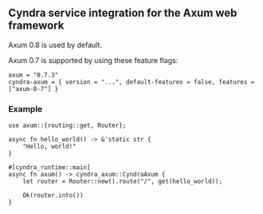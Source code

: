 ## Cyndra service integration for the Axum web framework

Axum 0.8 is used by default.

Axum 0.7 is supported by using these feature flags:

```toml,ignore
axum = "0.7.3"
cyndra-axum = { version = "...", default-features = false, features = ["axum-0-7"] }
```

### Example

```rust,ignore
use axum::{routing::get, Router};

async fn hello_world() -> &'static str {
    "Hello, world!"
}

#[cyndra_runtime::main]
async fn axum() -> cyndra_axum::CyndraAxum {
    let router = Router::new().route("/", get(hello_world));

    Ok(router.into())
}
```
